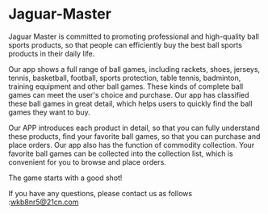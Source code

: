 # Jaguar-Master
Jaguar Master is committed to promoting professional and high-quality ball sports products, so that people can efficiently buy the best ball sports products in their daily life.

Our app shows a full range of ball games, including rackets, shoes, jerseys, tennis, basketball, football, sports protection, table tennis, badminton, training equipment and other ball games. These kinds of complete ball games can meet the user's choice and purchase. Our app has classified these ball games in great detail, which helps users to quickly find the ball games they want to buy.

Our APP introduces each product in detail, so that you can fully understand these products, find your favorite ball games, so that you can purchase and place orders. Our app also has the function of commodity collection. Your favorite ball games can be collected into the collection list, which is convenient for you to browse and place orders.

The game starts with a good shot!

If you have any questions, please contact us as follows :wkb8nr5@21cn.com
